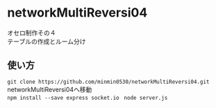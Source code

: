 # networkMultiReversi04
オセロ制作その４  
テーブルの作成とルーム分け  
## 使い方
```git clone https://github.com/minmin0530/networkMultiReversi04.git ```  
networkMultiReversi04へ移動  
```npm install --save express socket.io ```
```node server.js ```
